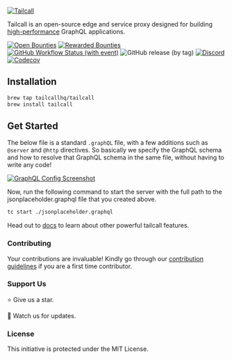 [![Tailcall](https://raw.githubusercontent.com/tailcallhq/tailcall/main/assets/logo_main.png)](https://tailcall.run)

Tailcall is an open-source edge and service proxy designed for building [high-performance] GraphQL applications.

[high-performance]: https://github.com/tailcallhq/graphql-benchmarks
[![Open Bounties](https://img.shields.io/endpoint?url=https%3A%2F%2Fconsole.algora.io%2Fapi%2Fshields%2Ftailcallhq%2Fbounties%3Fstatus%3Dopen&style=for-the-badge)](https://console.algora.io/org/tailcallhq/bounties?status=open)
[![Rewarded Bounties](https://img.shields.io/endpoint?url=https%3A%2F%2Fconsole.algora.io%2Fapi%2Fshields%2Ftailcallhq%2Fbounties%3Fstatus%3Dcompleted&style=for-the-badge)](https://console.algora.io/org/tailcallhq/bounties?status=completed)
[![GitHub Workflow Status (with event)](https://img.shields.io/github/actions/workflow/status/tailcallhq/tailcall/ci.yml?style=for-the-badge)](https://github.com/tailcallhq/tailcall/actions)
![GitHub release (by tag)](https://img.shields.io/github/downloads/tailcallhq/tailcall/total?style=for-the-badge)
[![Discord](https://img.shields.io/discord/1044859667798568962?style=for-the-badge&cacheSeconds=60)](https://discord.gg/7fseDEXUNU)
[![Codecov](https://img.shields.io/codecov/c/github/tailcallhq/tailcall?style=for-the-badge)](https://app.codecov.io/gh/tailcallhq/tailcall)

## Installation

```bash
brew tap tailcallhq/tailcall
brew install tailcall
```

## Get Started

The below file is a standard `.graphQL` file, with a few additions such as `@server` and `@http` directives. So basically we specify the GraphQL schema and how to resolve that GraphQL schema in the same file, without having to write any code!

[![GraphQL Config Screenshot](https://raw.githubusercontent.com/tailcallhq/tailcall/main/assets/json_placeholder.png)](https://raw.githubusercontent.com/tailcallhq/tailcall/main/assets/jsonplaceholder.graphql)

Now, run the following command to start the server with the full path to the jsonplaceholder.graphql file that you created above.

```bash
tc start ./jsonplaceholder.graphql
```

Head out to [docs] to learn about other powerful tailcall features.

[docs]: https://tailcall.run/docs

### Contributing

Your contributions are invaluable! Kindly go through our [contribution guidelines] if you are a first time contributor.

[contribution guidelines]: ./.github/contributing.md

### Support Us

⭐️ Give us a star.

👀 Watch us for updates.

### License

This initiative is protected under the MIT License.

